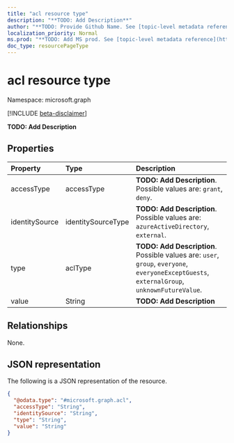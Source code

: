 ```yaml
---
title: "acl resource type"
description: "**TODO: Add Description**"
author: "**TODO: Provide Github Name. See [topic-level metadata reference](https://msgo.azurewebsites.net/add/document/guidelines/metadata.html#topic-level-metadata)**"
localization_priority: Normal
ms.prod: "**TODO: Add MS prod. See [topic-level metadata reference](https://msgo.azurewebsites.net/add/document/guidelines/metadata.html#topic-level-metadata)**"
doc_type: resourcePageType
---
```


# acl resource type

Namespace: microsoft.graph

[!INCLUDE [beta-disclaimer](../../includes/beta-disclaimer.md)]

**TODO: Add Description**

## Properties
|Property|Type|Description|
|:---|:---|:---|
|accessType|accessType|**TODO: Add Description**. Possible values are: `grant`, `deny`.|
|identitySource|identitySourceType|**TODO: Add Description**. Possible values are: `azureActiveDirectory`, `external`.|
|type|aclType|**TODO: Add Description**. Possible values are: `user`, `group`, `everyone`, `everyoneExceptGuests`, `externalGroup`, `unknownFutureValue`.|
|value|String|**TODO: Add Description**|

## Relationships
None.

## JSON representation
The following is a JSON representation of the resource.
<!-- {
  "blockType": "resource",
  "@odata.type": "microsoft.graph.acl"
}
-->
``` json
{
  "@odata.type": "#microsoft.graph.acl",
  "accessType": "String",
  "identitySource": "String",
  "type": "String",
  "value": "String"
}
```

